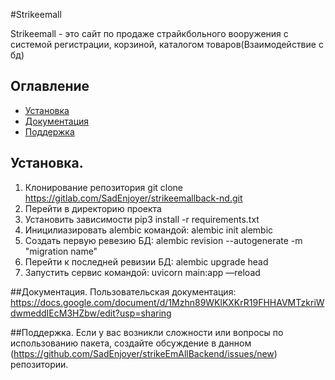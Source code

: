 #Strikeemall

Strikeemall - это сайт по продаже страйкбольного вооружения с системой регистрации, корзиной, каталогом товаров(Взаимодействие с бд)

## Оглавление
- [Установка](#Установка)
- [Документация](#Документация)
- [Поддержка](#Поддержка)

<!--Установка-->
## Установка.

1. Клонирование репозитория git clone https://gitlab.com/SadEnjoyer/strikeemallback-nd.git
2. Перейти в директорию проекта
3. Установить зависимости pip3 install -r requirements.txt
4. Иницилиазировать alembic командой: alembic init alembic
5. Создать первую ревезию БД: alembic revision --autogenerate -m "migration name"
5. Перейти к последней ревизии БД: alembic upgrade head
7. Запустить сервис командой: uvicorn main:app —reload


<!--Документация-->
##Документация.
Пользовательская документация: https://docs.google.com/document/d/1Mzhn89WKlKXKrR19FHHAVMTzkriWdwmeddIEcM3HZbw/edit?usp=sharing

<!--Поддержка-->
##Поддержка.
Если у вас возникли сложности или вопросы по использованию пакета, создайте обсуждение в данном (https://github.com/SadEnjoyer/strikeEmAllBackend/issues/new) репозитории.


